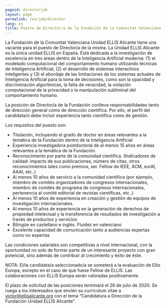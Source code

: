 ```yaml
---
pageid: directorjob
layout: page
permalink: /es/job/director
lang: es
title: Puesto de Director/a de la Fundación de la Comunitat Valenciana Unidad ELLIS Alicante
---
```


La Fundación de la Comunitat Valenciana Unidad ELLIS Alicante tiene una vacante para el puesto de Director/a de la misma. La Unidad ELLIS Alicante es la única unidad ELLIS en España. Está dedicada a la investigación de excelencia en tres áreas dentro de la Inteligencia Artificial moderna: (1) el modelado computacional del comportamiento humano utilizando técnicas de Inteligencia Artificial; (2) el desarrollo de sistemas interactivos inteligentes y (3) el abordaje de las limitaciones de los sistemas actuales de Inteligencia Artificial para la toma de decisiones, como son la opacidad y discriminación algorítmicas, la falta de veracidad, la violación computacional de la privacidad o la manipulación subliminal del comportamiento humano. 

La posición de Director/a de la Fundación conlleva responsabilidades tanto de dirección general como de dirección científica. Por ello, el perfil del candidata/o debe incluir experiencia tanto científica como de gestión. 

Los requisitos del puesto son: 

* Titulación, incluyendo el grado de doctor en áreas relevantes a la temática de la Fundación dentro de la Inteligencia Artificial 
* Experiencia investigadora postdoctoral de al menos 15 años en áreas relevantes a la temática de la Fundación. 
* Reconocimiento por parte de la comunidad científica. (Indicadores de calidad: impacto de sus publicaciones, número de citas, otros reconocimientos tales como premios, ser. Fellow de IEEE, ACM, eurAI, AAAI, etc..)
* Al menos 10 años de servicio a la comunidad científica (por ejemplo, miembro de comités organizadores de congresos internacionales, miembro de comités de programa de congresos internacionales, pertenencia al comité editorial de revistas científicas, etc..) 
* Al menos 10 años de experiencia en creación y gestión de equipos de investigación internacionales.
* Al menos 10 años de experiencia en la generación de derechos de propiedad intelectual y la transferencia de resultados de investigación a través de productos y servicios 
* Bilingüe en castellano e inglés. Fluidez en valenciano 
* Excelente capacidad de comunicación tanto a audiencias expertas como no expertas 

Las condiciones salariales son competitivas a nivel internacional, con la oportunidad no solo de formar parte de un interesante proyecto con gran potencial, sino además de contribuir al crecimiento y éxito de éste.  

NOTA: El/la candidata/a seleccionado/a se someterá a la evaluación de Ellis Europa, excepto en el caso de que fuese Fellow de ELLIS. Las colaboraciones con ELLIS Europa serán valoradas positivamente.

El plazo de solicitud de las posiciones terminará el 26 de julio de 2020. Se ruega a los interesados que envíen su curriculum vitae a victor@ellisalicante.org con el tema “Candidatura a Dirección de la Fundación Unidad ELLIS Alicante”. 
